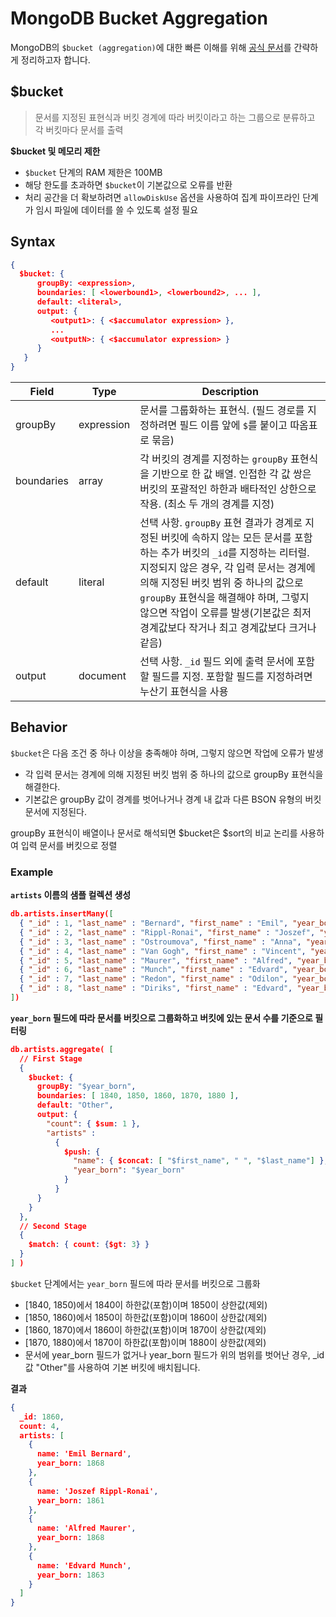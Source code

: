 # MongoDB Bucket Aggregation

MongoDB의 `$bucket (aggregation)`에 대한 빠른 이해를 위해 [공식 문서](https://www.mongodb.com/docs/manual/reference/operator/aggregation/bucket/#mongodb-pipeline-pipe.-bucket)를 간략하게 정리하고자 합니다.

## $bucket

> 문서를 지정된 표현식과 버킷 경계에 따라 버킷이라고 하는 그룹으로 분류하고 각 버킷마다 문서를 출력

**$bucket 및 메모리 제한**

- `$bucket` 단계의 RAM 제한은 100MB
- 해당 한도를 초과하면 `$bucket`이 기본값으로 오류를 반환
- 처리 공간을 더 확보하려면 `allowDiskUse` 옵션을 사용하여 집계 파이프라인 단계가 임시 파일에 데이터를 쓸 수 있도록 설정 필요

## Syntax

```json
{
  $bucket: {
      groupBy: <expression>,
      boundaries: [ <lowerbound1>, <lowerbound2>, ... ],
      default: <literal>,
      output: {
         <output1>: { <$accumulator expression> },
         ...
         <outputN>: { <$accumulator expression> }
      }
   }
}
```

|Field|Type|Description|
|---|---|---|
|groupBy|expression|문서를 그룹화하는 표현식. (필드 경로를 지정하려면 필드 이름 앞에 `$`를 붙이고 따옴표로 묶음)|
|boundaries|array|각 버킷의 경계를 지정하는 `groupBy` 표현식을 기반으로 한 값 배열. 인접한 각 값 쌍은 버킷의 포괄적인 하한과 배타적인 상한으로 작용. (최소 두 개의 경계를 지정)|
|default|Iiteral|선택 사항. `groupBy` 표현 결과가 경계로 지정된 버킷에 속하지 않는 모든 문서를 포함하는 추가 버킷의 `_id`를 지정하는 리터럴. 지정되지 않은 경우, 각 입력 문서는 경계에 의해 지정된 버킷 범위 중 하나의 값으로 `groupBy` 표현식을 해결해야 하며, 그렇지 않으면 작업이 오류를 발생(기본값은 최저 경계값보다 작거나 최고 경계값보다 크거나 같음)|
|output|document|선택 사항. `_id` 필드 외에 출력 문서에 포함할 필드를 지정. 포함할 필드를 지정하려면 누산기 표현식을 사용|

## Behavior

`$bucket`은 다음 조건 중 하나 이상을 충족해야 하며, 그렇지 않으면 작업에 오류가 발생
- 각 입력 문서는 경계에 의해 지정된 버킷 범위 중 하나의 값으로 groupBy 표현식을 해결한다.
- 기본값은 groupBy 값이 경계를 벗어나거나 경계 내 값과 다른 BSON 유형의 버킷 문서에 지정된다.

groupBy 표현식이 배열이나 문서로 해석되면 $bucket은 $sort의 비교 논리를 사용하여 입력 문서를 버킷으로 정렬

### Example

**`artists` 이름의 샘플 컬렉션 생성**

```json
db.artists.insertMany([
  { "_id" : 1, "last_name" : "Bernard", "first_name" : "Emil", "year_born" : 1868, "year_died" : 1941, "nationality" : "France" },
  { "_id" : 2, "last_name" : "Rippl-Ronai", "first_name" : "Joszef", "year_born" : 1861, "year_died" : 1927, "nationality" : "Hungary" },
  { "_id" : 3, "last_name" : "Ostroumova", "first_name" : "Anna", "year_born" : 1871, "year_died" : 1955, "nationality" : "Russia" },
  { "_id" : 4, "last_name" : "Van Gogh", "first_name" : "Vincent", "year_born" : 1853, "year_died" : 1890, "nationality" : "Holland" },
  { "_id" : 5, "last_name" : "Maurer", "first_name" : "Alfred", "year_born" : 1868, "year_died" : 1932, "nationality" : "USA" },
  { "_id" : 6, "last_name" : "Munch", "first_name" : "Edvard", "year_born" : 1863, "year_died" : 1944, "nationality" : "Norway" },
  { "_id" : 7, "last_name" : "Redon", "first_name" : "Odilon", "year_born" : 1840, "year_died" : 1916, "nationality" : "France" },
  { "_id" : 8, "last_name" : "Diriks", "first_name" : "Edvard", "year_born" : 1855, "year_died" : 1930, "nationality" : "Norway" }
])
```

**`year_born` 필드에 따라 문서를 버킷으로 그룹화하고 버킷에 있는 문서 수를 기준으로 필터링**

```json
db.artists.aggregate( [
  // First Stage
  {
    $bucket: {
      groupBy: "$year_born",                       
      boundaries: [ 1840, 1850, 1860, 1870, 1880 ],
      default: "Other",
      output: {
        "count": { $sum: 1 },
        "artists" :
          {
            $push: {
              "name": { $concat: [ "$first_name", " ", "$last_name"] },
              "year_born": "$year_born"
            }
          }
      }
    }
  },
  // Second Stage
  {
    $match: { count: {$gt: 3} }
  }
] )
```

`$bucket` 단계에서는 `year_born` 필드에 따라 문서를 버킷으로 그룹화
- [1840, 1850)에서 1840이 하한값(포함)이며 1850이 상한값(제외)
- [1850, 1860)에서 1850이 하한값(포함)이며 1860이 상한값(제외)
- [1860, 1870)에서 1860이 하한값(포함)이며 1870이 상한값(제외)
- [1870, 1880)에서 1870이 하한값(포함)이며 1880이 상한값(제외)
- 문서에 year_born 필드가 없거나 year_born 필드가 위의 범위를 벗어난 경우, _id값 "Other"를 사용하여 기본 버킷에 배치됩니다.

**결과**

```json
{
  _id: 1860,
  count: 4,
  artists: [
    {
      name: 'Emil Bernard',
      year_born: 1868
    },
    {
      name: 'Joszef Rippl-Ronai',
      year_born: 1861
    },
    {
      name: 'Alfred Maurer',
      year_born: 1868
    },
    {
      name: 'Edvard Munch',
      year_born: 1863
    }
  ]
}
```